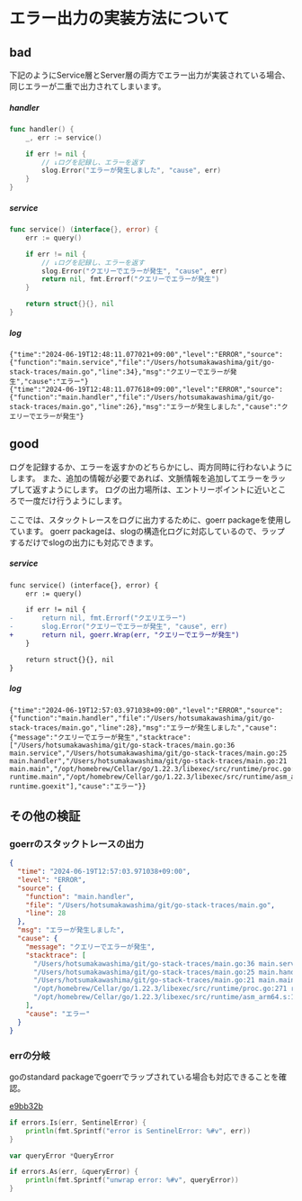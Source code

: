 # エラー出力の実装方法について

## bad

下記のようにService層とServer層の両方でエラー出力が実装されている場合、同じエラーが二重で出力されてしまいます。

##### handler

```go
func handler() {
	_, err := service()

	if err != nil {
        // ↓ログを記録し、エラーを返す
		slog.Error("エラーが発生しました", "cause", err)
	}
}
```

##### service

```go
func service() (interface{}, error) {
	err := query()

	if err != nil {
        // ↓ログを記録し、エラーを返す
		slog.Error("クエリーでエラーが発生", "cause", err)
		return nil, fmt.Errorf("クエリーでエラーが発生")
	}

	return struct{}{}, nil
}
```

##### log

```
{"time":"2024-06-19T12:48:11.077021+09:00","level":"ERROR","source":{"function":"main.service","file":"/Users/hotsumakawashima/git/go-stack-traces/main.go","line":34},"msg":"クエリーでエラーが発生","cause":"エラー"}
{"time":"2024-06-19T12:48:11.077618+09:00","level":"ERROR","source":{"function":"main.handler","file":"/Users/hotsumakawashima/git/go-stack-traces/main.go","line":26},"msg":"エラーが発生しました","cause":"クエリーでエラーが発生"}
```

## good

ログを記録するか、エラーを返すかのどちらかにし、両方同時に行わないようにします。
また、追加の情報が必要であれば、文脈情報を追加してエラーをラップして返すようにします。
ログの出力場所は、エントリーポイントに近いところで一度だけ行うようにします。

ここでは、スタックトレースをログに出力するために、goerr packageを使用しています。
goerr packageは、slogの構造化ログに対応しているので、ラップするだけでslogの出力にも対応できます。

##### service

```diff
func service() (interface{}, error) {
	err := query()

	if err != nil {
-       return nil, fmt.Errorf("クエリエラー")
-       slog.Error("クエリーでエラーが発生", "cause", err)
+       return nil, goerr.Wrap(err, "クエリーでエラーが発生")
	}

	return struct{}{}, nil
}
```

##### log

```
{"time":"2024-06-19T12:57:03.971038+09:00","level":"ERROR","source":{"function":"main.handler","file":"/Users/hotsumakawashima/git/go-stack-traces/main.go","line":28},"msg":"エラーが発生しました","cause":{"message":"クエリーでエラーが発生","stacktrace":["/Users/hotsumakawashima/git/go-stack-traces/main.go:36 main.service","/Users/hotsumakawashima/git/go-stack-traces/main.go:25 main.handler","/Users/hotsumakawashima/git/go-stack-traces/main.go:21 main.main","/opt/homebrew/Cellar/go/1.22.3/libexec/src/runtime/proc.go:271 runtime.main","/opt/homebrew/Cellar/go/1.22.3/libexec/src/runtime/asm_arm64.s:1222 runtime.goexit"],"cause":"エラー"}}
```

## その他の検証

### goerrのスタックトレースの出力

```json
{
  "time": "2024-06-19T12:57:03.971038+09:00",
  "level": "ERROR",
  "source": {
    "function": "main.handler",
    "file": "/Users/hotsumakawashima/git/go-stack-traces/main.go",
    "line": 28
  },
  "msg": "エラーが発生しました",
  "cause": {
    "message": "クエリーでエラーが発生",
    "stacktrace": [
      "/Users/hotsumakawashima/git/go-stack-traces/main.go:36 main.service",
      "/Users/hotsumakawashima/git/go-stack-traces/main.go:25 main.handler",
      "/Users/hotsumakawashima/git/go-stack-traces/main.go:21 main.main",
      "/opt/homebrew/Cellar/go/1.22.3/libexec/src/runtime/proc.go:271 runtime.main",
      "/opt/homebrew/Cellar/go/1.22.3/libexec/src/runtime/asm_arm64.s:1222 runtime.goexit"
    ],
    "cause": "エラー"
  }
}
```

### errの分岐

goのstandard packageでgoerrでラップされている場合も対応できることを確認。

[e9bb32b](https://github.com/hotsuma-kawashima-densan/go-stack-traces/commit/e9bb32b38403eeaf861bb3d1ccf61b415b69a920a)

```go
if errors.Is(err, SentinelError) {
    println(fmt.Sprintf("error is SentinelError: %#v", err))
}

var queryError *QueryError

if errors.As(err, &queryError) {
    println(fmt.Sprintf("unwrap error: %#v", queryError))
}
```
